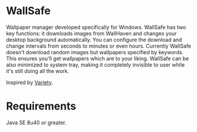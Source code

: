 # WallSafe
Wallpaper manager developed specifically for Windows. WallSafe has two key functions: it downloads images from WallHaven and changes your desktop background automatically. You can configure the download and change intervals from seconds to minutes or even hours. Currently WallSafe doesn't download random images but wallpapers specified by keywords. This ensures you'll get wallpapers which are to your liking. WallSafe can be also minimized to system tray, making it completely invisible to user while it's still doing all the work.

Inspired by [Variety](http://peterlevi.com/variety/).

# Requirements
Java SE 8u40 or greater.
